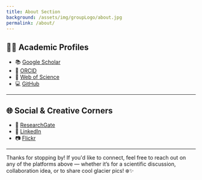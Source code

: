 ```yaml
---
title: About Section
background: /assets/img/groupLogo/about.jpg
permalink: /about/
---
```


## 👩‍🔬 Academic Profiles
- 📚 [Google Scholar](https://scholar.google.com/citations?user=3TM3Aj0AAAAJ&hl=en)  
- 🧬 [ORCID](https://orcid.org/0000-0003-4067-7123)  
- 🧠 [Web of Science](https://www.webofscience.com/wos/author/record/LNP-4655-2024)  
- 💻 [GitHub](https://github.com/sfragkoul)  

---

## 🌐 Social & Creative Corners
- 🧪 [ResearchGate](https://www.researchgate.net/profile/Styliani-Christina-Fragkouli)  
- 💼 [LinkedIn](https://www.linkedin.com/in/sfragkoul/)  
- 📷 [Flickr](https://www.flickr.com/photos/stellaphysics/)  

---

Thanks for stopping by! If you'd like to connect, feel free to reach out on any of the platforms above — whether it’s for a scientific discussion, collaboration idea, or to share cool glacier pics! ❄️✨
